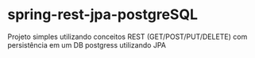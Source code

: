# spring-rest-jpa-postgreSQL
Projeto simples utilizando conceitos REST (GET/POST/PUT/DELETE) com persistência em um DB postgress utilizando JPA
